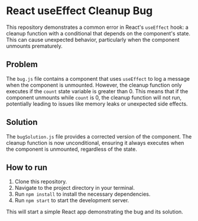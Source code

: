# React useEffect Cleanup Bug

This repository demonstrates a common error in React's `useEffect` hook: a cleanup function with a conditional that depends on the component's state. This can cause unexpected behavior, particularly when the component unmounts prematurely.

## Problem

The `bug.js` file contains a component that uses `useEffect` to log a message when the component is unmounted. However, the cleanup function only executes if the `count` state variable is greater than 0. This means that if the component unmounts while `count` is 0, the cleanup function will not run, potentially leading to issues like memory leaks or unexpected side effects.

## Solution

The `bugSolution.js` file provides a corrected version of the component. The cleanup function is now unconditional, ensuring it always executes when the component is unmounted, regardless of the state.

## How to run

1. Clone this repository.
2. Navigate to the project directory in your terminal.
3. Run `npm install` to install the necessary dependencies.
4. Run `npm start` to start the development server.

This will start a simple React app demonstrating the bug and its solution.